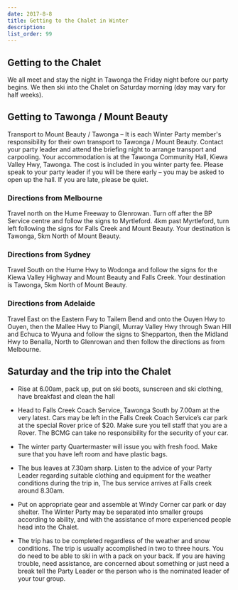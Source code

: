 ```yaml
---
date: 2017-8-8
title: Getting to the Chalet in Winter
description:
list_order: 99
---
```


## Getting to the Chalet

We all meet and stay the night in Tawonga the Friday night before our party
begins. We then ski into the Chalet on Saturday morning (day may vary for half
weeks).

## Getting to Tawonga / Mount Beauty

Transport to Mount Beauty / Tawonga – It is each Winter Party member's
responsibility for their own transport to Tawonga / Mount Beauty. Contact your
party leader and attend the briefing night to arrange transport and carpooling.
Your accommodation is at the Tawonga Community Hall, Kiewa Valley Hwy, Tawonga.
The cost is included in you winter party fee. Please speak to your party leader
if you will be there early – you may be asked to open up the hall. If you are
late, please be quiet.

### Directions from Melbourne

Travel north on the Hume Freeway to Glenrowan. Turn off after the BP Service
centre and follow the signs to Myrtleford. 4km past Myrtleford, turn left
following the signs for Falls Creek and Mount Beauty. Your destination is
Tawonga, 5km North of Mount Beauty.

### Directions from Sydney

Travel South on the Hume Hwy to Wodonga and follow the signs for the Kiewa
Valley Highway and Mount Beauty and Falls Creek. Your destination is Tawonga,
5km North of Mount Beauty.

### Directions from Adelaide

Travel East on the Eastern Fwy to Tailem Bend and onto the Ouyen Hwy to Ouyen,
then the Mallee Hwy to Piangil, Murray Valley Hwy through Swan Hill and Echuca
to Wyuna and follow the signs to Shepparton, then the Midland Hwy to Benalla,
North to Glenrowan and then follow the directions as from Melbourne.

## Saturday and the trip into the Chalet

- Rise at 6.00am, pack up, put on ski boots, sunscreen and ski clothing, have
  breakfast and clean the hall

- Head to Falls Creek Coach Service, Tawonga South by 7.00am at the very latest.
  Cars may be left in the Falls Creek Coach Service’s car park at the special
  Rover price of $20. Make sure you tell staff that you are a Rover. The BCMG
  can take no responsibility for the security of your car.

- The winter party Quartermaster will issue you with fresh food. Make sure that
  you have left room and have plastic bags.

- The bus leaves at 7.30am sharp. Listen to the advice of your Party Leader
  regarding suitable clothing and equipment for the weather conditions during
  the trip in, The bus service arrives at Falls creek around 8.30am.

- Put on appropriate gear and assemble at Windy Corner car park or day shelter.
  The Winter Party may be separated into smaller groups according to ability,
  and with the assistance of more experienced people head into the Chalet.

- The trip has to be completed regardless of the weather and snow conditions.
  The trip is usually accomplished in two to three hours. You do need to be able
  to ski in with a pack on your back. If you are having trouble, need
  assistance, are concerned about something or just need a break tell the Party
  Leader or the person who is the nominated leader of your tour group.
